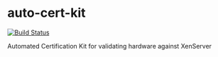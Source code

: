 auto-cert-kit
=============
[![Build Status](https://travis-ci.org/rdobson/auto-cert-kit.png?branch=master)](https://travis-ci.org/rdobson/auto-cert-kit)

Automated Certification Kit for validating hardware against XenServer
